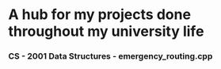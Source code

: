 # A hub for my projects done throughout my university life
### CS - 2001 Data Structures - emergency_routing.cpp
